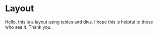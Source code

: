 # Layout
Hello, this is a layout using tables and divs. I hope this is helpful to those who see it. Thank you.
